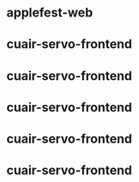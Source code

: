 # applefest-web
# cuair-servo-frontend
# cuair-servo-frontend
# cuair-servo-frontend
# cuair-servo-frontend
# cuair-servo-frontend
